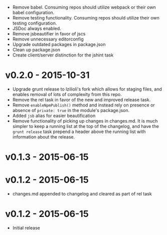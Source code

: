 - Remove babel. Consuming repos should utilize webpack or their own babel configuration.
- Remove testing functionality. Consuming repos should utilize their own testing configuration.
- JSDoc always enabled.
- Remove jsbeautifier in favor of jscs
- Remove unnecessary editorconfig
- Upgrade outdated packages in package.json
- Clean up package.json
- Create client/server distinction for the jshint task

# v0.2.0 - **2015-10-31**
- Upgrade grunt release to lzilioli's fork which allows for staging files, and enables removal of lots of complexity from this repo.
- Remove the rel task in favor of the new and improved release task.
- Remove `enableNpmPublish()` method and instead rely on presence or absence of `private: true` in the module's package.json.
- Added `jsb` alias for easier beautification
- Remove functionality of picking up changes in changes.md. It is much simpler to keep a running list at the top of the changelog, and have the `grunt release` task prepend a header above the running list with information about the release.

# v0.1.3 - **2015-06-15**

# v0.1.2 - **2015-06-15**
- changes.md appended to changelog and cleared as part of rel task

# v0.1.2 - **2015-06-15**
- Initial release
